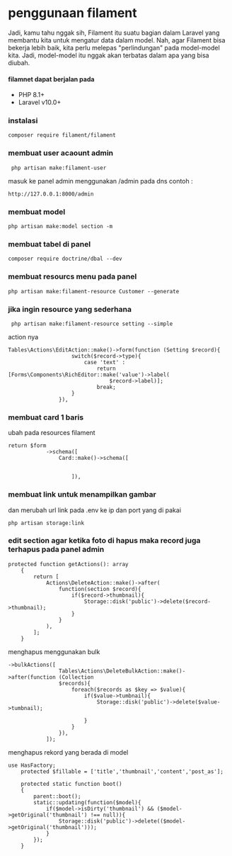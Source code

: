 # penggunaan filament
Jadi, kamu tahu nggak sih, Filament itu suatu bagian dalam Laravel yang membantu kita untuk mengatur data dalam model. Nah, agar Filament bisa bekerja lebih baik, kita perlu melepas "perlindungan" pada model-model kita. Jadi, model-model itu nggak akan terbatas dalam apa yang bisa diubah.
#### filamnet dapat berjalan pada 
- PHP 8.1+
- Laravel v10.0+
### instalasi
```
composer require filament/filament
```
### membuat user acaount admin
```
 php artisan make:filament-user
```
masuk ke panel admin menggunakan /admin pada dns
contoh :
```
http://127.0.0.1:8000/admin
```
### membuat model
```
php artisan make:model section -m
```
### membuat tabel di panel
```
composer require doctrine/dbal --dev
```
### membuat resourcs menu pada panel
```
php artisan make:filament-resource Customer --generate
```
### jika ingin resource  yang sederhana
```
 php artisan make:filament-resource setting --simple
```
action nya
```
Tables\Actions\EditAction::make()->form(function (Setting $record){
                    switch($record->type){
                        case 'text' :
                            return [Forms\Components\RichEditor::make('value')->label(
                                $record->label)];
                            break;
                    }
                }),
```
### membuat card 1 baris
ubah pada resources filament
```
return $form
            ->schema([
                Card::make()->schema([

                   
                    ]),
```
### membuat link untuk menampilkan gambar
dan merubah url link pada .env ke ip dan port yang di pakai
```
php artisan storage:link
```
### edit section agar ketika foto di hapus maka record juga terhapus pada panel admin
```
protected function getActions(): array
    {
        return [
            Actions\DeleteAction::make()->after(
                function(section $record){
                    if($record->thumbnail){
                        Storage::disk('public')->delete($record->thumbnail);
                    }
                }
            ),
        ];
    }
```
menghapus menggunakan bulk
```
->bulkActions([
                Tables\Actions\DeleteBulkAction::make()->after(function (Collection 
                $records){
                    foreach($records as $key => $value){
                        if($value->tumbnail){
                            Storage::disk('public')->delete($value->tumbnail);

                        }
                    }
                }),
            ]);
```
menghapus rekord yang berada di model
```
use HasFactory;
    protected $fillable = ['title','thumbnail','content','post_as'];

    protected static function boot()
    {
        parent::boot();
        static::updating(function($model){
            if($model->isDirty('thumbnail') && ($model->getOriginal('thumbnail') !== null)){
                Storage::disk('public')->delete(($model->getOriginal('thumbnail')));
            }
        });
    }
```


